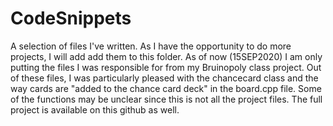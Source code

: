 # CodeSnippets
A selection of files I've written.
As I have the opportunity to do more projects, I will add add them to this folder. 
As of now (15SEP2020) I am only putting the files I was responsible for from my Bruinopoly class project. 
Out of these files, I was particularly pleased with the chancecard class and the way cards are "added to the chance card deck" in the board.cpp file. 
Some of the functions may be unclear since this is not all the project files.  The full project is available on this github as well. 
